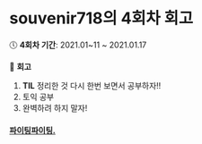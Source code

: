# souvenir718의 4회차 회고
:clock5: **4회차 기간**: 2021.01~11 ~ 2021.01.17

:pencil: **회고**
1. **TIL** 정리한 것 다시 한번 보면서 공부하자!!
2. 토익 공부
3. 완벽하려 하지 말자!


#### [파이팅파이팅.](https://eloquent-knuth-c533eb.netlify.app/#/)

